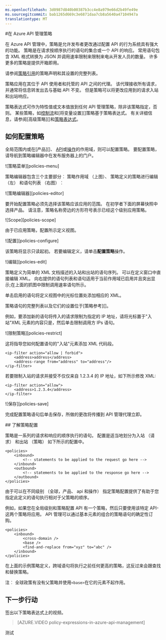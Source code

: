 ```yaml
---
ms.openlocfilehash: 3d0987d840b00387b3cc4e8a979e66d2b49fe49e
ms.sourcegitcommit: bab1265d669c3e6871daa7cb8a5640a47104947a
translationtype: MT
---
```

<properties 
    pageTitle="在 Azure API 管理策略" 
    description="了解如何创建、 编辑和配置 API 管理策略。" 
    services="api-management" 
    documentationCenter="" 
    authors="steved0x" 
    manager="dwrede" 
    editor=""/>

<tags 
    ms.service="api-management" 
    ms.workload="mobile" 
    ms.tgt_pltfrm="na" 
    ms.devlang="na" 
    ms.topic="article" 
    ms.date="06/24/2015" 
    ms.author="sdanie"/>


#在 Azure API 管理策略

在 Azure API 管理中，策略是允许发布者更改通过配置 API 的行为系统具有强大的功能。 策略是在请求按顺序执行的语句的集合或一个 API 的响应。 常用语句包含 XML 格式转换为 JSON 并调用速率限制来限制来电从开发人员的数量。 许多更多的策略是提供开箱即用。

请参阅[策略引用][]的策略声明和其设置的完整列表。

策略应用在其位于 API 使用者和托管的 API 之间的代理。 该代理接收所有请求，并通常将信息转发出去与基础 API 不变。 但是策略可以将更改应用到的请求入站和出站响应。

策略表达式可作为特性值或文本值放到任何 API 管理策略，除非该策略指定，否则。 某些策略，如[控制流][]和[将变量设置][]策略基于策略表达式。 有关详细信息，请参阅[高级策略][]和[策略表达式][]。

## <a name="scopes"> </a>如何配置策略
全局范围内或在[产品][]、 [API][]或[操作][]的作用域，则可以配置策略。 要配置策略，请导航到策略编辑器中在发布服务器上的门户。

![策略菜单][policies-menu]

策略编辑器包含三个主要部分︰ 策略作用域 （上图）、 策略定义的策略进行编辑 （左） 和语句列表 （右图）︰

![策略编辑器][policies-editor]

要开始配置策略必须先选择该策略应该应用的范围。 在初学者下面的屏幕快照中选择产品。 请注意，策略名称旁边的方形符号表示已经这个级别应用策略。

![Scope][policies-scope]

由于已应用策略，配置所示定义视图。

![配置][policies-configure]

该策略将显示只读起初。 若要编辑定义，请单击**配置策略**操作。

![编辑][policies-edit]

策略定义为简单的 XML 文档描述的入站和出站的语句序列。 可以在定义窗口中直接编辑 XML。 向右提供的语句列表和语句适用于当前作用域已启用并且突出显示;在上面的抓图中限制调用速率语句所示。

单击启用的语句将定义视图中的光标位置处添加相应的 XML。 

策略语句的完整列表以及它们的设置位于[策略参考][]。

例如，要添加新的语句将传入的请求限制为指定的 IP 地址，请将光标置于"入站"XML 元素的内容只是，然后单击限制调用方 IPs 语句。

![限制策略][policies-restrict]

这将指导您如何配置语句的"入站"元素添加 XML 代码段。

    <ip-filter action="allow | forbid">
        <address>address</address>
        <address-range from="address" to="address"/>
    </ip-filter>

若要限制入站的请求并接受不仅仅来自 1.2.3.4 的 IP 地址，如下所示修改 XML:

    <ip-filter action="allow">
        <address>1.2.3.4</address>
    </ip-filter>

![保存][policies-save]

完成配置策略语句后单击保存，所做的更改将传播到 API 管理代理立即。

##<a name="sections"> </a>了解策略配置

策略是一系列的请求和响应的顺序执行的语句。 配置是适当地划分为入站 （请求） 和出站 （策略） 如下所示的配置中。

    <policies>
        <inbound>
            <!-- statements to be applied to the request go here -->
        </inbound>
        <outbound>
            <!-- statements to be applied to the response go here -->
        </outbound>
    </policies>

由于可以在不同级别 （全球，产品、 api 和操作） 指定策略配置提供了有助于您指定此定义的语句执行相对于父策略的顺序。 

例如，如果您在全局级别和策略配置 API 有一个策略，然后只要使用该特定 API-这两个策略将应用。 API 管理可以通过基本元素的组合的策略语句的确定性订购。 

    <policies>
        <inbound>
            <cross-domain />
            <base />
            <find-and-replace from="xyz" to="abc" />
        </inbound>
    </policies>

在上面的示例策略定义，跨域语句将执行之前任何更高的策略，这反过来会跟查找和替换策略。

注︰ 全球政策有没有父策略并使用`<base>`在它的元素不起作用。 

## 下一步行动

签出以下策略表达式上的视频。

> [AZURE.VIDEO policy-expressions-in-azure-api-management]

[策略引用]: api-management-policy-reference.md
[Product]: api-management-howto-add-products.md
[API]: api-management-howto-add-products.md#add-apis 
[操作]: api-management-howto-add-operations.md

[高级的策略]: https://msdn.microsoft.com/library/azure/dn894085.aspx
[控制流]: https://msdn.microsoft.com/library/azure/dn894085.aspx#choose
[设置变量]: https://msdn.microsoft.com/library/azure/dn894085.aspx#set_variable
[策略表达式]: https://msdn.microsoft.com/library/azure/dn910913.aspx

[策略菜单]: ./media/api-management-howto-policies/api-management-policies-menu.png
[策略编辑器]: ./media/api-management-howto-policies/api-management-policies-editor.png
[策略的作用域]: ./media/api-management-howto-policies/api-management-policies-scope.png
[策略配置]: ./media/api-management-howto-policies/api-management-policies-configure.png
[编辑策略]: ./media/api-management-howto-policies/api-management-policies-edit.png
[策略限制]: ./media/api-management-howto-policies/api-management-policies-restrict.png
[策略存储]: ./media/api-management-howto-policies/api-management-policies-save.png

测试
